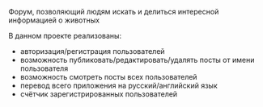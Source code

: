 Форум, позволяющий людям искать и делиться интересной информацией о животных

В данном проекте реализованы:
- авторизация/регистрация пользователей
- возможность публиковать/редактировать/удалять посты от имени пользователя
- возможность смотреть посты всех пользователей
- перевод всего приложения на русский/английский язык
- счётчик зарегистрированных пользователей

